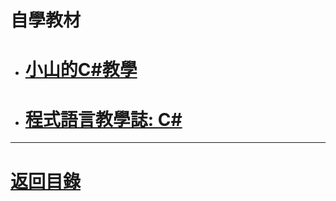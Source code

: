 # 自學教材

- # [小山的C#教學](https://www.youtube.com/watch?v=-KFOqH73XFk&list=PLbXghSoQcLZtWqTA8q1NsByVpINoROHHe)
- # [程式語言教學誌: C#](http://www.kaiching.org/2012/10/csharp-guide.html)

---
# [返回目錄](0.md)